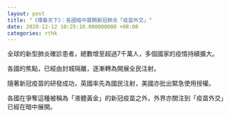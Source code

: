 ```yaml
---
layout: post
title: "《環看天下》：各國暗中展開新冠肺炎「疫苗外交」"
date: 2020-12-12 10:25:10.000000000 +08:00
categories: rthk
---
```


全球的新型肺炎確診患者，總數增至超過7千萬人，多個國家的疫情持續擴大。

各國的焦點，已經由封城隔離，逐漸轉為開展全民注射。

隨著新冠疫苗的研發成功，英國率先為國民注射，美國亦批出緊急使用授權。

各國在爭奪這種被稱為「液體黃金」的新冠疫苗之外，外界亦關注到「疫苗外交」已經在暗中展開。
